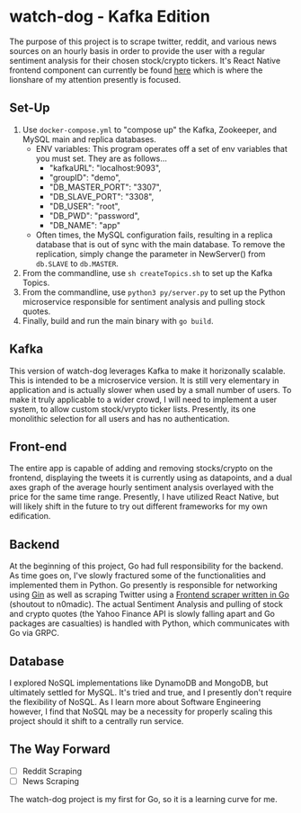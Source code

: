 # watch-dog - Kafka Edition
The purpose of this project is to scrape twitter, reddit, and various news sources on an hourly basis in order to provide the user with a regular sentiment analysis for their chosen stock/crypto tickers. It's React Native frontend component can currently be found [here](https://github.com/jonreesman/watch-dog-react) which is where the lionshare of my attention presently is focused.

## Set-Up
1. Use `docker-compose.yml` to "compose up" the Kafka, Zookeeper, and MySQL main and replica databases.
    - ENV variables: This program operates off a set of env variables that you must set. They are as follows...
        - "kafkaURL": "localhost:9093",
        - "groupID": "demo",
        - "DB_MASTER_PORT": "3307",
        - "DB_SLAVE_PORT": "3308",
        - "DB_USER": "root",
        - "DB_PWD": "password",
        - "DB_NAME": "app"
    - Often times, the MySQL configuration fails, resulting in a replica database that is out of sync with the main database. To remove the replication, simply change the parameter in NewServer() from `db.SLAVE` to `db.MASTER`.
2. From the commandline, use `sh createTopics.sh` to set up the Kafka Topics.
3. From the commandline, use `python3 py/server.py` to set up the Python microservice responsible for sentiment analysis and pulling stock quotes.
4. Finally, build and run the main binary with `go build`.


## Kafka
This version of watch-dog leverages Kafka to make it horizonally scalable. This is intended to be a microservice version. It is still very elementary in application and is actually slower when used by a small number of users. To make it truly applicable to a wider crowd, I will need to implement a user system, to allow custom stock/vrypto ticker lists. Presently, its one monolithic selection for all users and has no authentication.

## Front-end
The entire app is capable of adding and removing stocks/crypto on the frontend, displaying the tweets it is currently using as datapoints, and a dual axes graph of the average hourly sentiment analysis overlayed with the price for the same time range. Presently, I have utilized React Native, but will likely shift in the future to try out different frameworks for my own edification.

## Backend
At the beginning of this project, Go had full responsibility for the backend. As time goes on, I've slowly fractured some of the functionalities and implemented them in Python. Go presently is responsible for networking using [Gin](https://github.com/gin-gonic/gin) as well as scraping Twitter using a [Frontend scraper written in Go](https://github.com/n0madic/twitter-scraper) (shoutout to n0madic). The actual Sentiment Analysis and pulling of stock and crypto quotes (the Yahoo Finance API is slowly falling apart and Go packages are casualties) is handled with Python, which communicates with Go via GRPC.

## Database
I explored NoSQL implementations like DynamoDB and MongoDB, but ultimately settled for MySQL. It's tried and true, and I presently don't require the flexibility of NoSQL. As I learn more about Software Engineering however, I find that NoSQL may be a necessity for properly scaling this project should it shift to a centrally run service.

## The Way Forward
- [ ] Reddit Scraping
- [ ] News Scraping

The watch-dog project is my first for Go, so it is a learning curve for me.

